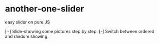 # another-one-slider
easy slider on pure JS

[+] Slide-showing some pictures step by step.
[-] Switch between ordered and random showing. 

